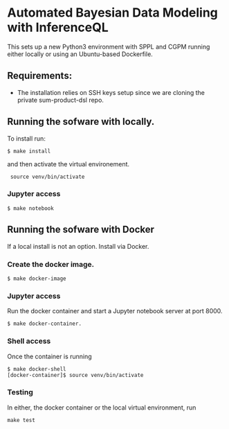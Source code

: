# Automated Bayesian Data Modeling with InferenceQL

This sets up a new Python3 environment with SPPL and CGPM running either locally
or using an Ubuntu-based Dockerfile.

## Requirements: 

- The installation relies on SSH keys setup since we are cloning the private sum-product-dsl repo.


## Running the sofware with locally.

To install run:
```
$ make install
````
and then activate the virtual environement.
```
 source venv/bin/activate
```

### Jupyter access
```
$ make notebook
```


## Running the sofware with Docker
If a local install is not an option. Install via Docker.

### Create the docker image.
```
$ make docker-image
````
### Jupyter access
Run the docker container and start a Jupyter notebook server at port 8000.
```
$ make docker-container.
```

### Shell access
Once the container is running
```
$ make docker-shell
[docker-container]$ source venv/bin/activate
```

### Testing

In either, the docker container or the local virtual environment, run
```
make test
```
